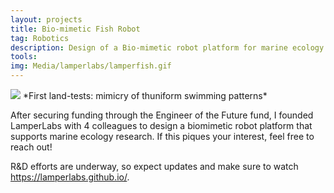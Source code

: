 ```yaml
---
layout: projects
title: Bio-mimetic Fish Robot
tag: Robotics
description: Design of a Bio-mimetic robot platform for marine ecology research
tools: 
img: Media/lamperlabs/lamperfish.gif
---
```


<img src="/Media/lamperlabs/lamperfish.gif">
*First land-tests: mimicry of thuniform swimming patterns*


After securing funding through the Engineer of the Future fund, I founded LamperLabs with 4 colleagues to design a biomimetic robot platform that supports marine ecology research. If this piques your interest, feel free to reach out!

R&D efforts are underway, so expect updates and make sure to watch <a href="https://lamperlabs.github.io/">https://lamperlabs.github.io/</a>.

